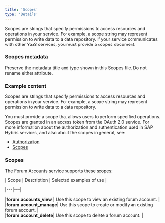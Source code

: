 ```yaml
---
title: 'Scopes'
type: 'Details'
---
```


Scopes are strings that specify permissions to access resources and operations in your service. For example, a scope string may represent permission to write data to a data repository. If your service communicates with other YaaS services, you must provide a scopes document.

### Scopes metadata
Preserve the metadata title and type shown in this Scopes file. Do not rename either attribute. 

### Example content

Scopes are strings that specify permissions to access resources and operations in your service. For example, a scope string may represent permission to write data to a data repository.

<div class="panel note">
You must provide a scope that allows users to perform specified operations. Scopes are granted in an access token from the OAuth 2.0 service. For more information about the authorization and authentication used in SAP Hybris services, and also about the scopes in
general, see:

* <a href="/overview/security/index.html#Authorization">Authorization</a>
* <a href="/overview/security/index.html#Scopes">Scopes</a>
</div>

### Scopes
The Forum Accounts service supports these scopes: 

| Scope   |   Description  | Selected examples of use  |

|---|---|

|**forum.accounts_view** | Use this scope to view an existing forum account. |  
|**forum.account_manage**| Use this scope to create or modify an existing forum account.     |   
|**forum.account_delete**| Use this scope to delete a forum account.  | 
